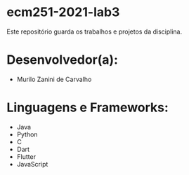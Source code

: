 # ecm251-2021-lab3
Este repositório guarda os trabalhos e projetos da disciplina.

# Desenvolvedor(a):
- Murilo Zanini de Carvalho

# Linguagens e Frameworks:
- Java
- Python
- C
- Dart
- Flutter
- JavaScript
